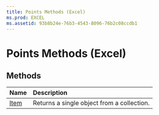 ```yaml
---
title: Points Methods (Excel)
ms.prod: EXCEL
ms.assetid: 93b8b24e-76b3-4543-8096-76b2c08ccdb1
---
```



# Points Methods (Excel)

## Methods



|**Name**|**Description**|
|:-----|:-----|
|[Item](points-item-method-excel.md)|Returns a single object from a collection.|

